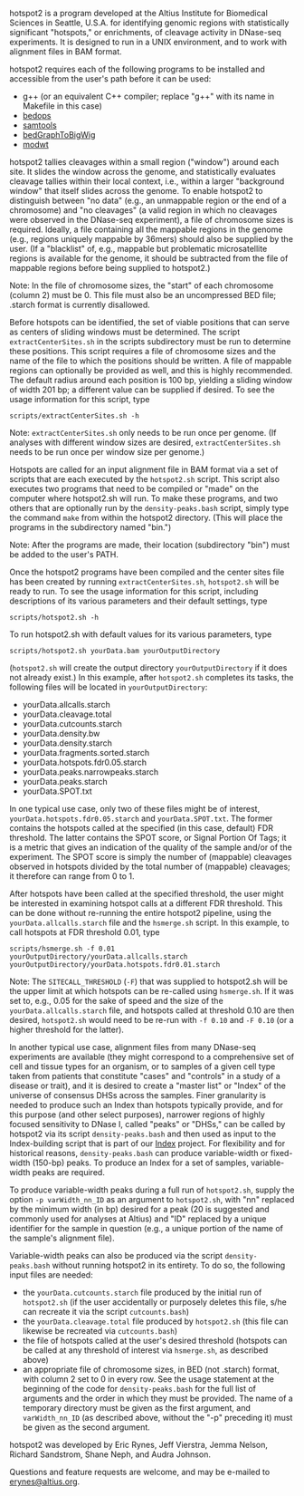 hotspot2 is a program developed at the Altius Institute for Biomedical Sciences in Seattle, U.S.A.
for identifying genomic regions with statistically significant "hotspots," or enrichments,
of cleavage activity in DNase-seq experiments.  It is designed to run in a UNIX environment,
and to work with alignment files in BAM format.

hotspot2 requires each of the following programs to be installed and accessible from the user's path
before it can be used:
* g++ (or an equivalent C++ compiler; replace "g++" with its name in Makefile in this case)
* [bedops](https://github.com/bedops/bedops)
* [samtools](https://github.com/samtools)
* [bedGraphToBigWig](https://github.com/ENCODE-DCC/kentUtils)
* [modwt](https://github.com/StamLab/modwt)

hotspot2 tallies cleavages within a small region ("window") around each site.  It slides the window
across the genome, and statistically evaluates cleavage tallies within their local context, i.e.,
within a larger "background window" that itself slides across the genome.  To enable hotspot2
to distinguish between "no data" (e.g., an unmappable region or the end of a chromosome) and
"no cleavages" (a valid region in which no cleavages were observed in the DNase-seq experiment),
a file of chromosome sizes is required.  Ideally, a file containing all the mappable regions
in the genome (e.g., regions uniquely mappable by 36mers) should also be supplied by the user.
(If a "blacklist" of, e.g., mappable but problematic microsatellite regions is available
for the genome, it should be subtracted from the file of mappable regions before being supplied
to hotspot2.)

Note:  In the file of chromosome sizes, the "start" of each chromosome (column 2) must be 0.
This file must also be an uncompressed BED file; .starch format is currently disallowed.

Before hotspots can be identified, the set of viable positions that can serve as centers of
sliding windows must be determined.  The script `extractCenterSites.sh` in the scripts subdirectory
must be run to determine these positions.  This script requires a file of chromosome sizes
and the name of the file to which the positions should be written.  A file of mappable regions
can optionally be provided as well, and this is highly recommended.  The default radius around
each position is 100 bp, yielding a sliding window of width 201 bp; a different value can be
supplied if desired.  To see the usage information for this script, type

    scripts/extractCenterSites.sh -h

Note:  `extractCenterSites.sh` only needs to be run once per genome.  (If analyses with different
window sizes are desired, `extractCenterSites.sh` needs to be run once per window size per genome.)

Hotspots are called for an input alignment file in BAM format via a set of scripts that are
each executed by the `hotspot2.sh` script.  This script also executes two programs that need to
be compiled or "made" on the computer where hotspot2.sh will run.  To make these programs, and
two others that are optionally run by the `density-peaks.bash` script, simply type the command `make`
from within the hotspot2 directory. (This will place the programs in the subdirectory named "bin.")

Note:  After the programs are made, their location (subdirectory "bin") must be added to the user's PATH.

Once the hotspot2 programs have been compiled and the center sites file has been created
by running `extractCenterSites.sh`, `hotspot2.sh` will be ready to run.  To see the usage information
for this script, including descriptions of its various parameters and their default settings, type

    scripts/hotspot2.sh -h

To run hotspot2.sh with default values for its various parameters, type

    scripts/hotspot2.sh yourData.bam yourOutputDirectory

(`hotspot2.sh` will create the output directory `yourOutputDirectory` if it does not already exist.)
In this example, after `hotspot2.sh` completes its tasks, the following files will be located
in `yourOutputDirectory`:

* yourData.allcalls.starch
* yourData.cleavage.total
* yourData.cutcounts.starch
* yourData.density.bw
* yourData.density.starch
* yourData.fragments.sorted.starch
* yourData.hotspots.fdr0.05.starch
* yourData.peaks.narrowpeaks.starch
* yourData.peaks.starch
* yourData.SPOT.txt

In one typical use case, only two of these files might be of interest, `yourData.hotspots.fdr0.05.starch`
and `yourData.SPOT.txt`.  The former contains the hotspots called at the specified (in this case, default)
FDR threshold.  The latter contains the SPOT score, or Signal Portion Of Tags; it is a metric that
gives an indication of the quality of the sample and/or of the experiment.  The SPOT score is simply
the number of (mappable) cleavages observed in hotspots divided by the total number of (mappable) cleavages;
it therefore can range from 0 to 1.

After hotspots have been called at the specified threshold, the user might be interested in examining
hotspot calls at a different FDR threshold.  This can be done without re-running the entire hotspot2
pipeline, using the `yourData.allcalls.starch` file and the `hsmerge.sh` script.  In this example, to call
hotspots at FDR threshold 0.01, type

    scripts/hsmerge.sh -f 0.01 yourOutputDirectory/yourData.allcalls.starch yourOutputDirectory/yourData.hotspots.fdr0.01.starch

Note:  The `SITECALL_THRESHOLD` (`-F`) that was supplied to hotspot2.sh will be the upper limit at which
hotspots can be re-called using `hsmerge.sh`.  If it was set to, e.g., 0.05 for the sake of speed and
the size of the `yourData.allcalls.starch` file, and hotspots called at threshold 0.10 are then desired,
`hotspot2.sh` would need to be re-run with `-f 0.10` and `-F 0.10` (or a higher threshold for the latter).

In another typical use case, alignment files from many DNase-seq experiments are available
(they might correspond to a comprehensive set of cell and tissue types for an organism,
or to samples of a given cell type taken from patients that constitute "cases" and "controls"
in a study of a disease or trait), and it is desired to create a "master list" or "Index"
of the universe of consensus DHSs across the samples. Finer granularity is needed to produce
such an Index than hotspots typically provide, and for this purpose (and other select purposes),
narrower regions of highly focused sensitivity to DNase I, called "peaks" or "DHSs,"
can be called by hotspot2 via its script `density-peaks.bash` and then used as input
to the Index-building script that is part of our [Index](https://github.com/Altius/Index) project.
For flexibility and for historical reasons, `density-peaks.bash` can produce variable-width
or fixed-width (150-bp) peaks. To produce an Index for a set of samples, variable-width peaks
are required.

To produce variable-width peaks during a full run of `hotspot2.sh`, supply the option `-p varWidth_nn_ID`
as an argument to `hotspot2.sh`, with "nn" replaced by the minimum width (in bp) desired for a peak
(20 is suggested and commonly used for analyses at Altius) and "ID" replaced by a unique identifier
for the sample in question (e.g., a unique portion of the name of the sample's alignment file).

Variable-width peaks can also be produced via the script `density-peaks.bash` without running
hotspot2 in its entirety. To do so, the following input files are needed:
* the `yourData.cutcounts.starch` file produced by the initial run of `hotspot2.sh` (if the user
accidentally or purposely deletes this file, s/he can recreate it via the script `cutcounts.bash`)
* the `yourData.cleavage.total` file produced by `hotspot2.sh` (this file can likewise be recreated
via `cutcounts.bash`)
* the file of hotspots called at the user's desired threshold (hotspots can be called at any
threshold of interest via `hsmerge.sh`, as described above)
* an appropriate file of chromosome sizes, in BED (not .starch) format, with column 2 set to 0
in every row.
See the usage statement at the beginning of the code for `density-peaks.bash` for the full list
of arguments and the order in which they must be provided. The name of a temporary directory
must be given as the first argument, and `varWidth_nn_ID` (as described above, without the
"-p" preceding it) must be given as the second argument.

hotspot2 was developed by Eric Rynes, Jeff Vierstra, Jemma Nelson, Richard Sandstrom, Shane Neph,
and Audra Johnson.

Questions and feature requests are welcome, and may be e-mailed to erynes@altius.org.
